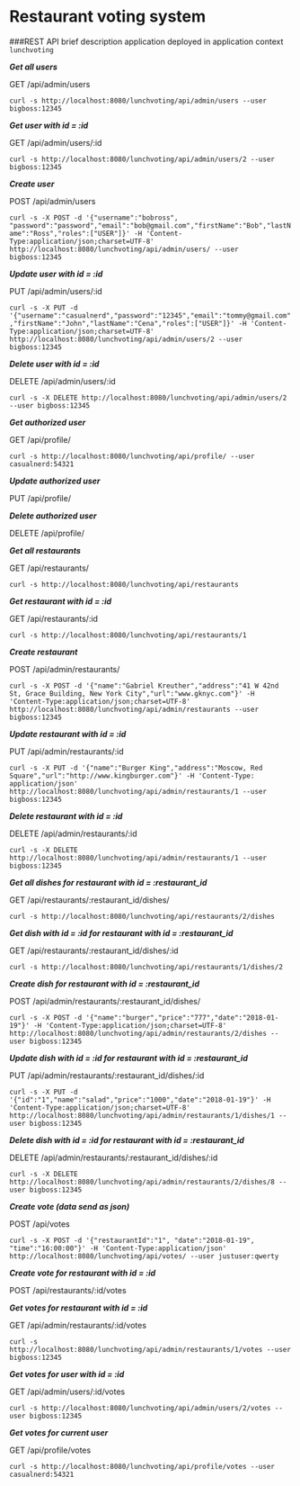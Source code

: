 Restaurant voting system
===============================

###REST API brief description
application deployed in application context `lunchvoting`

***Get all users***

GET /api/admin/users

 `curl -s http://localhost:8080/lunchvoting/api/admin/users --user bigboss:12345`

***Get user with id = :id***

GET /api/admin/users/:id 

`curl -s http://localhost:8080/lunchvoting/api/admin/users/2 --user bigboss:12345`

***Create user***

POST /api/admin/users

`curl -s -X POST -d '{"username":"bobross", "password":"password","email":"bob@gmail.com","firstName":"Bob","lastName":"Ross","roles":["USER"]}' -H 'Content-Type:application/json;charset=UTF-8' http://localhost:8080/lunchvoting/api/admin/users/ --user bigboss:12345`

***Update user with id = :id***

PUT /api/admin/users/:id
 
`curl -s -X PUT -d '{"username":"casualnerd","password":"12345","email":"tommy@gmail.com","firstName":"John","lastName":"Cena","roles":["USER"]}' -H 'Content-Type:application/json;charset=UTF-8' http://localhost:8080/lunchvoting/api/admin/users/2 --user bigboss:12345` 

***Delete user with id = :id***

DELETE /api/admin/users/:id

`curl -s -X DELETE http://localhost:8080/lunchvoting/api/admin/users/2 --user bigboss:12345`

***Get authorized user***

GET /api/profile/

`curl -s http://localhost:8080/lunchvoting/api/profile/ --user casualnerd:54321`

***Update authorized user***

PUT /api/profile/

***Delete authorized user***

DELETE /api/profile/

***Get all restaurants***

GET /api/restaurants/

`curl -s http://localhost:8080/lunchvoting/api/restaurants`

***Get restaurant with id = :id***

GET /api/restaurants/:id
 
`curl -s http://localhost:8080/lunchvoting/api/restaurants/1`

***Create restaurant***

POST /api/admin/restaurants/

`curl -s -X POST -d '{"name":"Gabriel Kreuther","address":"41 W 42nd St, Grace Building, New York City","url":"www.gknyc.com"}' -H 'Content-Type:application/json;charset=UTF-8' http://localhost:8080/lunchvoting/api/admin/restaurants --user bigboss:12345`

***Update restaurant with id = :id***

PUT /api/admin/restaurants/:id 

`curl -s -X PUT -d '{"name":"Burger King","address":"Moscow, Red Square","url":"http://www.kingburger.com"}' -H 'Content-Type: application/json' http://localhost:8080/lunchvoting/api/admin/restaurants/1 --user bigboss:12345`

***Delete restaurant with id = :id***

DELETE /api/admin/restaurants/:id

`curl -s -X DELETE http://localhost:8080/lunchvoting/api/admin/restaurants/1 --user bigboss:12345`

***Get all dishes for restaurant with id = :restaurant_id***

GET /api/restaurants/:restaurant_id/dishes/

`curl -s http://localhost:8080/lunchvoting/api/restaurants/2/dishes`

***Get dish with id = :id for restaurant with id = :restaurant_id***

GET /api/restaurants/:restaurant_id/dishes/:id 

`curl -s http://localhost:8080/lunchvoting/api/restaurants/1/dishes/2`

***Create dish for restaurant with id = :restaurant_id***

POST /api/admin/restaurants/:restaurant_id/dishes/

`curl -s -X POST -d '{"name":"burger","price":"777","date":"2018-01-19"}' -H 'Content-Type:application/json;charset=UTF-8' http://localhost:8080/lunchvoting/api/admin/restaurants/2/dishes --user bigboss:12345`

***Update dish with id = :id for restaurant with id = :restaurant_id***

PUT /api/admin/restaurants/:restaurant_id/dishes/:id 

`curl -s -X PUT -d '{"id":"1","name":"salad","price":"1000","date":"2018-01-19"}' -H 'Content-Type:application/json;charset=UTF-8' http://localhost:8080/lunchvoting/api/admin/restaurants/1/dishes/1 --user bigboss:12345`

***Delete dish with id = :id for restaurant with id = :restaurant_id***

DELETE /api/admin/restaurants/:restaurant_id/dishes/:id 

`curl -s -X DELETE http://localhost:8080/lunchvoting/api/admin/restaurants/2/dishes/8 --user bigboss:12345`

***Create vote (data send as json)***

POST /api/votes

`curl -s -X POST -d '{"restaurantId":"1", "date":"2018-01-19", "time":"16:00:00"}' -H 'Content-Type:application/json' http://localhost:8080/lunchvoting/api/votes/ --user justuser:qwerty`

***Create vote for restaurant with id = :id***

POST /api/restaurants/:id/votes

***Get votes for restaurant with id = :id***

GET /api/admin/restaurants/:id/votes

`curl -s http://localhost:8080/lunchvoting/api/admin/restaurants/1/votes --user bigboss:12345`

***Get votes for user with id = :id***

GET /api/admin/users/:id/votes

`curl -s http://localhost:8080/lunchvoting/api/admin/users/2/votes --user bigboss:12345`

***Get votes for current user***

GET /api/profile/votes

`curl -s http://localhost:8080/lunchvoting/api/profile/votes --user casualnerd:54321`